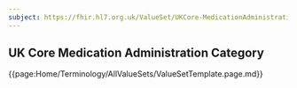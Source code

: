 ```yaml
---
subject: https://fhir.hl7.org.uk/ValueSet/UKCore-MedicationAdministrationCategory
---
```

## UK Core Medication Administration Category

{{page:Home/Terminology/AllValueSets/ValueSetTemplate.page.md}}